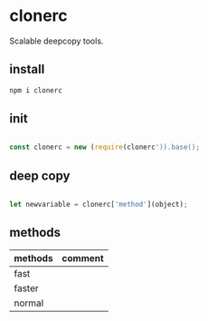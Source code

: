 # clonerc

Scalable deepcopy tools.

## install

```bash
npm i clonerc

```



## init 


```javascript

const clonerc = new (require(clonerc')).base();

```


## deep copy

```javascript

let newvariable = clonerc['method'](object);

```

## methods


   | methods | comment
   |---------|-----------
   |  fast   | 
   | faster  | 
   | normal  |
